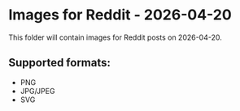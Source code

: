 # Images for Reddit - 2026-04-20

This folder will contain images for Reddit posts on 2026-04-20.

## Supported formats:
- PNG
- JPG/JPEG
- SVG
